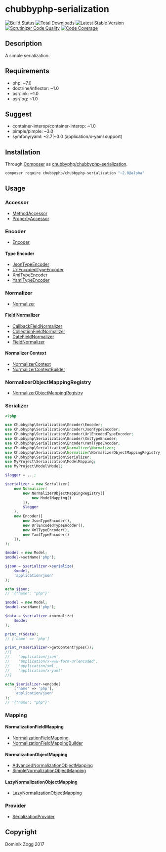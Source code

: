 # chubbyphp-serialization

[![Build Status](https://api.travis-ci.org/chubbyphp/chubbyphp-serialization.png?branch=master)](https://travis-ci.org/chubbyphp/chubbyphp-serialization)
[![Total Downloads](https://poser.pugx.org/chubbyphp/chubbyphp-serialization/downloads.png)](https://packagist.org/packages/chubbyphp/chubbyphp-serialization)
[![Latest Stable Version](https://poser.pugx.org/chubbyphp/chubbyphp-serialization/v/stable.png)](https://packagist.org/packages/chubbyphp/chubbyphp-serialization)
[![Scrutinizer Code Quality](https://scrutinizer-ci.com/g/chubbyphp/chubbyphp-serialization/badges/quality-score.png?b=master)](https://scrutinizer-ci.com/g/chubbyphp/chubbyphp-serialization/?branch=master)
[![Code Coverage](https://scrutinizer-ci.com/g/chubbyphp/chubbyphp-serialization/badges/coverage.png?b=master)](https://scrutinizer-ci.com/g/chubbyphp/chubbyphp-serialization/?branch=master)

## Description

A simple serialization.

## Requirements

 * php: ~7.0
 * doctrine/inflector: ~1.0
 * psr/link: ~1.0
 * psr/log: ~1.0

## Suggest

 * container-interop/container-interop: ~1.0
 * pimple/pimple: ~3.0
 * symfony/yaml: ~2.7|~3.0 (application/x-yaml support)

## Installation

Through [Composer](http://getcomposer.org) as [chubbyphp/chubbyphp-serialization][1].

```sh
composer require chubbyphp/chubbyphp-serialization "~2.0@alpha"
```

## Usage

### Accessor

 * [MethodAccessor][2]
 * [PropertyAccessor][3]

### Encoder

 * [Encoder][4]

#### Type Encoder

 * [JsonTypeEncoder][5]
 * [UrlEncodedTypeEncoder][6]
 * [XmlTypeEncoder][7]
 * [YamlTypeEncoder][8]

### Normalizer

 * [Normalizer][9]

#### Field Normalizer

 * [CallbackFieldNormalizer][10]
 * [CollectionFieldNormalizer][11]
 * [DateFieldNormalizer][12]
 * [FieldNormalizer][13]

#### Normalizer Context

 * [NormalizerContext][14]
 * [NormalizerContextBuilder][15]

### NormalizerObjectMappingRegistry

* [NormalizerObjectMappingRegistry][16]

### Serializer

```php
<?php

use Chubbyphp\Serialization\Encoder\Encoder;
use Chubbyphp\Serialization\Encoder\JsonTypeEncoder;
use Chubbyphp\Serialization\Encoder\UrlEncodedTypeEncoder;
use Chubbyphp\Serialization\Encoder\XmlTypeEncoder;
use Chubbyphp\Serialization\Encoder\YamlTypeEncoder;
use Chubbyphp\Serialization\Normalizer\Normalizer;
use Chubbyphp\Serialization\Normalizer\NormalizerObjectMappingRegistry;
use Chubbyphp\Serialization\Serializer;
use MyProject\Serialization\ModelMapping;
use MyProject\Model\Model;

$logger = ...;

$serializer = new Serializer(
    new Normalizer(
        new NormalizerObjectMappingRegistry([
            new ModelMapping()
        ]),
        $logger
    ),
    new Encoder([
        new JsonTypeEncoder(),
        new UrlEncodedTypeEncoder(),
        new XmlTypeEncoder(),
        new YamlTypeEncoder()
    ]),
);

$model = new Model;
$model->setName('php');

$json = $serializer->serialize(
    $model,
    'application/json'
);

echo $json;
// '{"name": "php"}'

$model = new Model;
$model->setName('php');

$data = $serializer->normalize(
    $model
);

print_r($data);
// ['name' => 'php']

print_r($serializer->getContentTypes());
//[
//    'application/json',
//    'application/x-www-form-urlencoded',
//    'application/xml',
//    'application/x-yaml'
//]

echo $serializer->encode(
    ['name' => 'php'],
    'application/json'
);
// '{"name": "php"}'
```

### Mapping

#### NormalizationFieldMapping

 * [NormalizationFieldMapping][17]
 * [NormalizationFieldMappingBuilder][18]

#### NormalizationObjectMapping

 * [AdvancedNormalizationObjectMapping][19]
 * [SimpleNormalizationObjectMapping][20]

#### LazyNormalizationObjectMapping

 * [LazyNormalizationObjectMapping][21]

### Provider

* [SerializationProvider][22]

## Copyright

Dominik Zogg 2017


[1]: https://packagist.org/packages/chubbyphp/chubbyphp-serialization

[2]: doc/Accessor/MethodAccessor.md
[3]: doc/Accessor/PropertyAccessor.md

[4]: doc/Encoder/Encoder.md

[5]: doc/Encoder/JsonTypeEncoder.md
[6]: doc/Encoder/UrlEncodedTypeEncoder.md
[7]: doc/Encoder/XmlTypeEncoder.md
[8]: doc/Encoder/YamlTypeEncoder.md

[9]: doc/Normalizer/Normalizer.md

[10]: doc/Normalizer/CallbackFieldNormalizer.md
[11]: doc/Normalizer/CollectionFieldNormalizer.md
[12]: doc/Normalizer/DateFieldNormalizer.md
[13]: doc/Normalizer/FieldNormalizer.md

[14]: doc/Normalizer/NormalizerContext.md
[15]: doc/Normalizer/NormalizerContextBuilder.md

[16]: doc/Normalizer/NormalizerObjectMappingRegistry.md

[17]: doc/Mapping/NormalizationFieldMapping.md
[18]: doc/Mapping/NormalizationFieldMappingBuilder.md

[19]: doc/Mapping/AdvancedNormalizationObjectMapping.md
[20]: doc/Mapping/SimpleNormalizationObjectMapping.md

[21]: doc/Mapping/LazyNormalizationObjectMapping.md

[22]: doc/Provider/SerializationProvider.md
